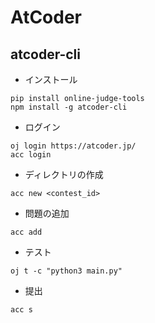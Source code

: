 # AtCoder

## atcoder-cli

- インストール

~~~
pip install online-judge-tools
npm install -g atcoder-cli
~~~

- ログイン

~~~
oj login https://atcoder.jp/
acc login
~~~

- ディレクトリの作成
  
~~~
acc new <contest_id>
~~~

- 問題の追加

~~~
acc add
~~~

- テスト

~~~
oj t -c "python3 main.py"
~~~

- 提出

~~~
acc s
~~~